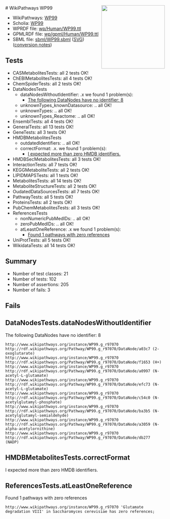 <img style="float: right; width: 200px" src="../logo.png" />
# WikiPathways WP99

* WikiPathways: [WP99](https://identifiers.org/wikipathways:WP99)
* Scholia: [WP99](https://scholia.toolforge.org/wikipathways/WP99)
* WPRDF file: [wp/Human/WP99.ttl](../wp/Human/WP99.ttl)
* GPMLRDF file: [wp/gpml/Human/WP99.ttl](../wp/gpml/Human/WP99.ttl)
* SBML file: [sbml/WP99.sbml](../sbml/WP99.sbml) ([SVG](../sbml/WP99.svg)) ([conversion notes](../sbml/WP99.txt))

## Tests
* CASMetabolitesTests: all 2 tests OK!
* ChEBIMetabolitesTests: all 4 tests OK!
* ChemSpiderTests: all 2 tests OK!
* DataNodesTests
    * dataNodesWithoutIdentifier: .x we found 1 problem(s):
        * [The following DataNodes have no identifier: 8](#d2d32fa7)
    * unknownTypes_knownDatasource: .. all OK!
    * unknownTypes: .. all OK!
    * unknownTypes_Reactome: .. all OK!
* EnsemblTests: all 4 tests OK!
* GeneralTests: all 13 tests OK!
* GeneTests: all 3 tests OK!
* HMDBMetabolitesTests
    * outdatedIdentifiers: .. all OK!
    * correctFormat: .x. we found 1 problem(s):
        * [I expected more than zero HMDB identifiers.](#ad154c1e)
* HMDBSecMetabolitesTests: all 3 tests OK!
* InteractionTests: all 7 tests OK!
* KEGGMetaboliteTests: all 2 tests OK!
* LIPIDMAPSTests: all 1 tests OK!
* MetabolitesTests: all 14 tests OK!
* MetaboliteStructureTests: all 2 tests OK!
* OudatedDataSourcesTests: all 7 tests OK!
* PathwayTests: all 5 tests OK!
* ProteinsTests: all 2 tests OK!
* PubChemMetabolitesTests: all 3 tests OK!
* ReferencesTests
    * nonNumericPubMedIDs: .. all OK!
    * zeroPubMedIDs: .. all OK!
    * atLeastOneReference: .x we found 1 problem(s):
        * [Found 1 pathways with zero references](#35eb778e)
* UniProtTests: all 5 tests OK!
* WikidataTests: all 14 tests OK!


## Summary

* Number of test classes: 21
* Number of tests: 102
* Number of assertions: 205
* Number of fails: 3

## Fails

<a name="d2d32fa7" />

## DataNodesTests.dataNodesWithoutIdentifier

The following DataNodes have no identifier: 8
```
http://www.wikipathways.org/instance/WP99.g_r97070 http://rdf.wikipathways.org/Pathway/WP99.g_r97070/DataNode/a03c7 (2-oxoglutarate)
http://www.wikipathways.org/instance/WP99.g_r97070 http://rdf.wikipathways.org/Pathway/WP99.g_r97070/DataNode/f1653 (H+)
http://www.wikipathways.org/instance/WP99.g_r97070 http://rdf.wikipathways.org/Pathway/WP99.g_r97070/DataNode/a0997 (N-acetyl-L-glutamate)
http://www.wikipathways.org/instance/WP99.g_r97070 http://rdf.wikipathways.org/Pathway/WP99.g_r97070/DataNode/efc73 (N-acetyl-L-glutamate)
http://www.wikipathways.org/instance/WP99.g_r97070 http://rdf.wikipathways.org/Pathway/WP99.g_r97070/DataNode/c54c0 (N-acetylglutamyl-phosphate)
http://www.wikipathways.org/instance/WP99.g_r97070 http://rdf.wikipathways.org/Pathway/WP99.g_r97070/DataNode/ba3b5 (N-acetylglutamyl-semialdehyde)
http://www.wikipathways.org/instance/WP99.g_r97070 http://rdf.wikipathways.org/Pathway/WP99.g_r97070/DataNode/a3059 (N-alpha-acetylornithine)
http://www.wikipathways.org/instance/WP99.g_r97070 http://rdf.wikipathways.org/Pathway/WP99.g_r97070/DataNode/db277 (NADP)
```

<a name="ad154c1e" />

## HMDBMetabolitesTests.correctFormat

I expected more than zero HMDB identifiers.
<a name="35eb778e" />

## ReferencesTests.atLeastOneReference

Found 1 pathways with zero references
```
http://www.wikipathways.org/instance/WP99.g_r97070 'Glutamate degradation VIII' in Saccharomyces cerevisiae has zero references; 
```

